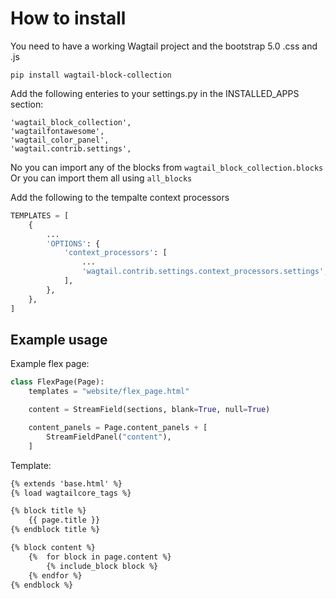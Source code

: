 # How to install

You need to have a working Wagtail project and the bootstrap 5.0 .css and .js
```
pip install wagtail-block-collection
```
Add the following enteries to your settings.py in the INSTALLED_APPS section:
```
'wagtail_block_collection',
'wagtailfontawesome',
'wagtail_color_panel',
'wagtail.contrib.settings',
```
No you can import any of the blocks from ``wagtail_block_collection.blocks``  
Or you can import them all using ``all_blocks``

Add the following to the tempalte context processors
```python
TEMPLATES = [
    {
        ...
        'OPTIONS': {
            'context_processors': [
                ...
                'wagtail.contrib.settings.context_processors.settings',
            ],
        },
    },
]
```

## Example usage
Example flex page:
```python
class FlexPage(Page):
    templates = "website/flex_page.html"

    content = StreamField(sections, blank=True, null=True)

    content_panels = Page.content_panels + [
        StreamFieldPanel("content"),
    ]
```
Template:
```html
{% extends 'base.html' %}
{% load wagtailcore_tags %}

{% block title %}
    {{ page.title }}
{% endblock title %}

{% block content %}
    {%  for block in page.content %}
        {% include_block block %}
    {% endfor %}
{% endblock %}
```